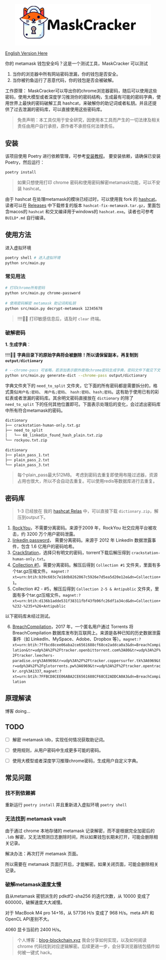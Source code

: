 <div align="center">
<img src="logo.png" alt="hack-browser-data logo" width="440px" />
</div>
<p align="left">
  <a href="./README_en.md">English Version Here</a> 
</p>

你的 metamask 钱包安全吗？这是一个测试工具，MaskCracker 可以测试
1. 当你的浏览器中所有网站密码泄漏，你的钱包是否安全。
2. 当你被钓鱼运行了恶意代码，你的钱包是否会被破解。

工作原理：
MaskCracker可以导出你的chrome浏览器密码，随后可以使用这些密码，使用大模型或者深度学习推测你的密码结构，生成最有可能的密码字典，使用世界上最快的密码破解工具 hashcat，来破解你的助记词或者私钥。并且还提供了过去泄漏的密码库，可以直接使用这些密码库。

> 免责声明：本工具仅用于安全研究，因使用本工具而产生的一切法律及相关责任由用户自行承担，原作者不承担任何法律责任。


## 安装

该项目使用 Poetry 进行依赖管理，可参考[安装教程](https://python-poetry.org/docs/)。
要安装依赖，请确保已安装 Poetry，然后运行：

```bash
poetry install
```

> 如果只想使用打印 chrome 密码和使用密码解密metamask功能，可以不安装 hashcat。

由于 hashcat 在处理metamask的模块已经过时，可以使用我 fork 的 [hashcat](https://github.com/learnerLj/hashcat)。读者可以在 [Releases](https://github.com/learnerLj/hashcat/releases/tag/fix-version) 中下载修复的版本 `hashcat-fix-metamask.tar.gz`，里面包含macos的 `hashcat` 和交叉编译用于windows的 `hashcat.exe`。读者也可参考 `BUILD*.md` 自行编译。

## 使用方法

进入虚拟环境
```bash
poetry shell # 进入虚拟环境
python src/main.py
```

### 常见用法
  
```bash 
# 打印chrome所有密码
python src/main.py chrome-password

# 使用密码解密 metamask 助记词和私钥
python src/main.py decrypt-metamask 12345678

```
> ‼️‼️🚨🚨 打印敏感信息后，请及时 `clear` 终端。

### 破解密码

**1. 生成字典**：

‼️‼️🚨🚨 **字典目录下的原始字典将会被删除！所以请保留副本，再复制到 `output/dictionary`**
```bash
# --chrome-pass 可省略，若添加表示额外使用chrome密码生成字典，密码文件下载见下文密码库
python src/main.py generate-dict --chrome-pass output/dictionary
```


字典文件夹下的 `need_to_split` 文件夹，它下面的所有密码都是需要拆分的，格式类似`用户名:密码`、 `用户名;密码`、 `hash:密码`、`hash;密码`。这有助于使用已有的彩虹表或者泄漏的密码库。其余明文密码直接放在 `dictionary` 的除了 `need_to_split` 下的任何其他位置即可。下面表示处理后的变化，会过滤出密码库中所有符合metamask的密码。

```
dictionary
├── crackstation-human-only.txt.gz
├── need_to_split
│   └── 68_linkedin_found_hash_plain.txt.zip
└── rockyou.txt.zip

dictionary
├── plain_pass_1.txt
├── plain_pass_2.txt
└── plain_pass_3.txt
```
> 每个plain_pass最大512MB。
> 考虑到密码去重复即使用布隆过滤器，资源占用也很大，所以不会自动去重复。可以使用redis等数据库进行去重复。

## 密码库

> 1-3 已经放在 我的 [hashcat Relas](https://github.com/learnerLj/hashcat/releases/tag/fix-version) 中，可以直接下载 `dictionary.zip`，解压到output下。

1. [RockYou](https://github.com/josuamarcelc/common-password-list/blob/main/rockyou.txt/rockyou.txt.zip)，不需要分离密码。来源于2009 年，RockYou 社交应用平台被攻击，约 3200 万个用户密码泄露。
2. [linkedin password](https://github.com/brannondorsey/PassGAN/releases/download/data/68_linkedin_found_hash_plain.txt.zip)， 需要分离密码。来源于 2012 年 LinkedIn 数据泄露事件，包含 1.6 亿用户的密码哈希。
3. [CrackStation](https://crackstation.net/crackstation-wordlist-password-cracking-dictionary.htm)，选择只有明文的密码，torrent下载后解压得到 `crackstation-human-only.txt`。
4. [Collection #1](https://github.com/p4wnsolo/breach-torrents)，需要分离密码。解压后得到 `Collection #1` 文件夹，里面有多个tar.gz压缩文件。 `magnet:?xt=urn:btih:b39c603c7e18db8262067c5926e7d5ea5d20e12e&dn=Collection+1`。
5. Collection #2 - #5，解压后得到 `Collection 2-5 & Antipublic` 文件夹，里面有多个tar.gz压缩文件。`magnet:?xt=urn:btih:d136b1adde531f38311fbf43fb96fc26df1a34cd&dn=Collection+%232-%235+%26+Antipublic`

以下密码库未经过测试。

6. [BreachCompilation](https://github.com/p4wnsolo/breach-torrents)，2017 年，一个匿名用户通过 Torrents 将 BreachCompilation 数据库发布到互联网上。来源是各种已知的历史数据泄露事件（如 LinkedIn、MySpace、Adobe、Dropbox 等）。`magnet:?xt=urn:btih:7ffbcd8cee06aba2ce6561688cf68ce2addca0a3&dn=BreachCompilation&tr=udp%3A%2F%2Ftracker.openbittorrent.com%3A80&tr=udp%3A%2F%2Ftracker.leechers-paradise.org%3A6969&tr=udp%3A%2F%2Ftracker.coppersurfer.tk%3A6969&tr=udp%3A%2F%2Fglotorrents.pw%3A6969&tr=udp%3A%2F%2Ftracker.opentrackr.org%3A1337`, `magnet:?xt=urn:btih:7FFBCD8CEE06ABA2CE6561688CF68CE2ADDCA0A3&dn=BreachCompilation`


## 原理解读
博客 doing...

## TODO

- [ ] 解密 metamask ldb，实现任何情况获取助记词。
- [ ] 使用规则，从用户密码中生成更多可能的密码。
- [ ] 使用大模型或者深度学习推理chrome密码，生成用户自定义字典。 



## 常见问题
### 找不到依赖裤
重新运行 `poetry install` 并且重新进入虚拟环境 `poetry shell`
### 无法找到 metamask vault
由于通过 chrome 本地存储的 metamask 记录解密，而不是根据完全加密后的 `.ldb` 解密，又无法预测日志删除时间，所以如果钱包长期未打开，可能会删除相关记录。

解决办法：再次打开 metamask 页面。

所以需要在 metamask 页面打开后，才能解密。如果关闭页面，可能会删除相关记录。

### 破解metamask速度太慢
自从metamask 密钥派生的 pdkdf2-sha256 的迭代次数，从 10000 变成了 600000，破解速度大大减慢。

对于 MacBook M4 pro 14+16，从 57736 H/s 变成了 968 H/s。meta API 和 OpenCL API差别不大。

4060 显卡当前约 2400 H/s。


> 个人博客：[blog-blockchain.xyz](https://blog-blockchain.xyz/)
> 我会分享如何实现，以及如何阅读 chrome 代码找到对应逻辑解密。后续更进一步，会分享浏览器钱包插件如何被一键式 hack。
